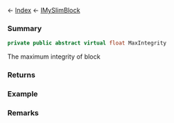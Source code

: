 ← [Index](Api-Index) ← [IMySlimBlock](VRage.Game.ModAPI.Ingame.IMySlimBlock)

### Summary

```csharp
private public abstract virtual float MaxIntegrity
```

The maximum integrity of block

### Returns

### Example

### Remarks

